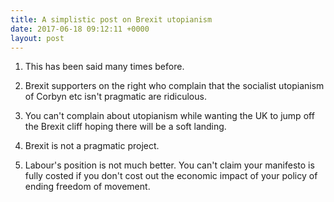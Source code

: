 ```yaml
---
title: A simplistic post on Brexit utopianism
date: 2017-06-18 09:12:11 +0000
layout: post
---
```



1. This has been said many times before.

1. Brexit supporters on the right who complain that the socialist utopianism of Corbyn etc isn't pragmatic are ridiculous.

1. You can't complain about utopianism while wanting the UK to jump off the Brexit cliff hoping there will be a soft landing.

1. Brexit is not a pragmatic project.

1. Labour's position is not much better. You can't claim your manifesto is fully costed if you don't cost out the economic impact of your policy of ending freedom of movement.
